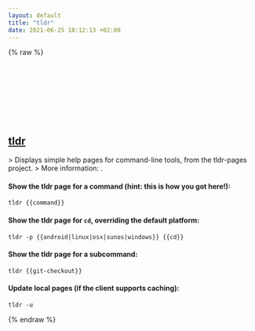 ```yaml
---
layout: default
title: "tldr"
date: 2021-06-25 18:12:13 +02:00
---
```

{% raw %}
<h2 id="tldr">
  <a href="/en/common/tldr.html">tldr</a> <a href="#tldr"><svg class="icon">
    <use href="/assets/images/unicode_sprite.svg#link" />
  </svg></a>
</h2>
> Displays simple help pages for command-line tools, from the tldr-pages project.
> More information: <https://tldr.sh>.

#### Show the tldr page for a command (hint: this is how you got here!):
```shell
tldr {{command}}
```
#### Show the tldr page for `cd`, overriding the default platform:
```shell
tldr -p {{android|linux|osx|sunos|windows}} {{cd}}
```
#### Show the tldr page for a subcommand:
```shell
tldr {{git-checkout}}
```
#### Update local pages (if the client supports caching):
```shell
tldr -u
```
{% endraw %}